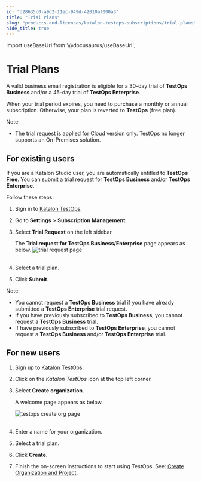```yaml
---
id: "d28635c0-a9d2-11ec-949d-42010af000a3"
title: "Trial Plans"
slug: "products-and-licenses/katalon-testops-subscriptions/trial-plans"
hide_title: true
---
```

import useBaseUrl from '@docusaurus/useBaseUrl';


# <a id="id" class="anchor_top_offset"/><a id="ariaid-title1" class="anchor_top_offset"/>Trial Plans

<p xmlns="http://www.w3.org/1999/xhtml" className="p">A valid business email registration is eligible for a 30-day   trial of <strong className="ph b">TestOps Business</strong> and/or a 45-day trial of   <strong className="ph b">TestOps Enterprise</strong>.</p> 
<p xmlns="http://www.w3.org/1999/xhtml" className="p">When your trial period expires, you need to purchase a monthly   or annual subscription. Otherwise, your plan is reverted to   <strong className="ph b">TestOps</strong> (free plan).</p> 
<div xmlns="http://www.w3.org/1999/xhtml" className="note note note_note"><span className="note__title">Note:</span> 
  <ul className="ul"><li className="li"><p className="p">The trial request is applied for Cloud version only. TestOps no
        longer supports an On-Premises solution.</p></li></ul>
</div>

## <a id="id_1" class="anchor_top_offset"/>For existing users

<p xmlns="http://www.w3.org/1999/xhtml" className="p">If you are a Katalon Studio user, you are automatically entitled   to <strong className="ph b">TestOps Free</strong>. You can submit a trial request   for <strong className="ph b">TestOps Business</strong> and/or <strong className="ph b">TestOps     Enterprise</strong>.</p> 
<p xmlns="http://www.w3.org/1999/xhtml" className="p">Follow these steps:</p> 
<ol xmlns="http://www.w3.org/1999/xhtml" className="ol"><li className="li">     <p className="p">Sign in to <a className="xref j-external-link" href="https://testops.katalon.io/login" target="_blank">Katalon         TestOps</a>.</p>   </li><li className="li">     <p className="p">Go to <strong className="ph b">Settings</strong> &gt; <strong className="ph b">Subscription         Management</strong>.</p>   </li><li className="li">     <p className="p">Select <strong className="ph b">Trial Request</strong> on the left sidebar.</p>     <p className="p">The <strong className="ph b">Trial request for TestOps         Business/Enterprise</strong> page appears as below. <img className="image" src={useBaseUrl("https://github.com/katalon-studio/docs-images/raw/master/katalon-analytics/docs/testops-revamp-oct-subscription-docs/to-trial-request-page.png")} alt="trial request page" /><br /><br />     </p>   </li><li className="li">     <p className="p">Select a trial plan.</p>   </li><li className="li">     <p className="p">Click <strong className="ph b">Submit</strong>.</p>   </li></ol> 
<div xmlns="http://www.w3.org/1999/xhtml" className="note note note_note"><span className="note__title">Note:</span> 
  <ul className="ul"><li className="li">You cannot request a <strong className="ph b">TestOps Business</strong> trial if
      you have already submitted a <strong className="ph b">TestOps Enterprise</strong>
      trial request.</li><li className="li">If you have previously subscribed to <strong className="ph b">TestOps
        Business</strong>, you cannot request a <strong className="ph b">TestOps
        Business</strong> trial.</li><li className="li">If have previously subscribed to <strong className="ph b">TestOps
        Enterprise</strong>, you cannot request a <strong className="ph b">TestOps
        Business</strong> and/or <strong className="ph b">TestOps Enterprise</strong>
      trial.</li></ul>
</div>

## <a id="id_2" class="anchor_top_offset"/>For new users

<ol xmlns="http://www.w3.org/1999/xhtml" className="ol"><li className="li">     <p className="p">Sign up to <a className="xref j-external-link" href="https://testops.katalon.io/login" target="_blank">Katalon         TestOps</a>.</p>   </li><li className="li">     <p className="p">Click on the <em className="ph i">Katalon TestOps</em> icon at the top left       corner.</p>   </li><li className="li">     <p className="p">Select <strong className="ph b">Create organization</strong>.</p>     <p className="p">A welcome page appears as below.</p>     <p className="p">       <img className="image" src={useBaseUrl("https://github.com/katalon-studio/docs-images/raw/master/katalon-analytics/docs/testops-revamp-oct-subscription-docs/to-create-org-page.png")} alt="testops create org page" /><br /><br />     </p>   </li><li className="li">     <p className="p">Enter a name for your organization.</p>   </li><li className="li">     <p className="p">Select a trial plan.</p>   </li><li className="li">     <p className="p">Click <strong className="ph b">Create</strong>.</p>   </li><li className="li">     <p className="p">Finish the on-screen instructions to start using TestOps. See:       <a className="xref j-external-link" href="https://docs.katalon.com/katalon-analytics/docs/kt-create-org.html#create-an-organization" target="_blank">Create         Organization and Project</a>.</p>   </li></ol> 
